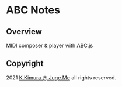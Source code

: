# ABC Notes

## Overview

MIDI composer & player with ABC.js


## Copyright

2021 [K.Kimura @ Juge.Me](https://github.com/dotnsf) all rights reserved.
